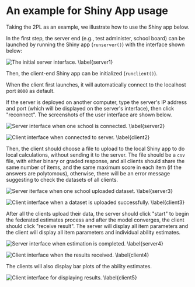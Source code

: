 # An example for Shiny App usage

Taking the 2PL as an example, we illustrate how to use the Shiny app below.

In the first step, the server end (e.g., test administer, school board) can be launched by running the Shiny app (`runserver()`) with the interface shown below:

![The initial server interface. \label{server1}](paper/server1.png)

Then, the client-end Shiny app can be initialized (`runclient()`). 

When the client first launches, it will automatically connect to the localhost port `8000` as default. 

If the server is deployed on another computer, type the server's IP address and port (which will be displayed on the server's interface), then click "reconnect". The screenshots of the user interface are shown below. 

![Server interface when one school is connected. \label{server2}](paper/server2.png)

![Client interface when connected to server. \label{client2}](paper/client2.png)

Then, the client should choose a file to upload to the local Shiny app to do local calculations, without sending it to the server. The file should be a `csv` file, with either binary or graded response, and all clients should share the same number of items, and the same maximum score in each item (if the answers are polytomous), otherwise, there will be an error message suggesting to check the datasets of all clients.

![Server iterface when one school uploaded dataset. \label{server3}](paper/server3.png)

![Client interface when a dataset is uploaded successfully. \label{client3}](paper/client3.png)

After all the clients upload their data, the server should click "start" to begin the federated estimates process and after the model converges, the client should click "receive result". The server will display all item parameters and the client will display all item parameters and individual ability estimates. 

![Server interface when estimation is completed. \label{server4}](paper/server4.png)

![Client interface when the results received. \label{client4}](paper/client4.png)

The clients will also display bar plots of the ability estimates. 

![Client interface for displaying results. \label{client5}](paper/client5.png)
